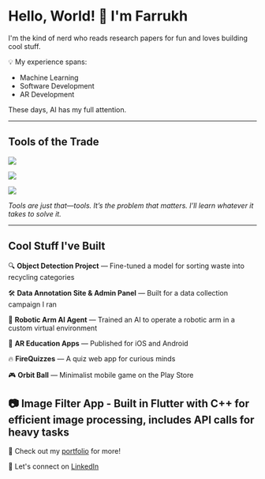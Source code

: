 # Hello, World! 👋 I'm Farrukh

I'm the kind of nerd who reads research papers for fun and loves building cool stuff.

💡 My experience spans:

- Machine Learning
- Software Development
- AR Development

These days, AI has my full attention.

---

## **Tools of the Trade**

![](https://skillicons.dev/icons?i=py,pytorch,sklearn,selenium,anaconda,unity)

![](https://skillicons.dev/icons?i=tensorflow,opencv,flutter,firebase,react,androidstudio)

![](https://skillicons.dev/icons?i=cs,docker,gcp,arduino,git,mysql)

*Tools are just that—tools. It’s the problem that matters. I’ll learn whatever it takes to solve it.*

---

## **Cool Stuff I've Built**

🔍 **Object Detection Project** — Fine-tuned a model for sorting waste into recycling categories

🛠️ **Data Annotation Site & Admin Panel** — Built for a data collection campaign I ran

🤖 **Robotic Arm AI Agent** — Trained an AI to operate a robotic arm in a custom virtual environment

📱 **AR Education Apps** — Published for iOS and Android

🔥 **FireQuizzes** — A quiz web app for curious minds

🎮 **Orbit Ball** — Minimalist mobile game on the Play Store

📷 **Image Filter App** - Built in Flutter with C++ for efficient image processing, includes API calls for heavy tasks
---

📂 Check out my [portfolio](https://syedfarrukhsaif.com/) for more!

💼 Let's connect on [LinkedIn](https://www.linkedin.com/in/farrukh-saif/)
